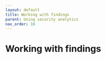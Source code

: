 ```yaml
---
layout: default
title: Working with findings
parent: Using security analytics
nav_order: 10
---
```


# Working with findings

